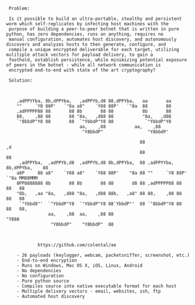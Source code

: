 
     Problem:

     Is it possible to build an ultra-portable, stealthy and persistent worm which self-replicates by infecting host machines with the 
     purpose of building a peer-to-peer botnet that is written in pure python, has zero dependencies, runs on anything, requires no 
     manual configuration, automates host discovery, and autonomously discovers and analyzes hosts to then generate, configure, and 
     compile a unique encrypted deliverable for each target, utilizing mulitiple attack vectors for payload delivery, to gain a 
     foothold, establish persistence, while minimizing potential exposure of peers in the botnet - while all network communication is 
     encrypted end-to-end with state of the art cryptography?

     Solution:

 
 
        ,adPPYYba, 8b,dPPYba,   ,adPPYb,d8 88,dPPYba,   aa       aa
        ""     `Y8 88P'   `"8a a8"    `Y88 88P'   `"8a  88       88
        ,adPPPPP88 88       88 8b       88 88	        8b       88
        88,    ,88 88       88 "8a,   ,d88 88	        "8a,   ,d88
        `"8bbdP"Y8 88       88  `"YbbdP"Y8 88            `"YbbdP"Y8
                                aa,    ,88 	         aa,    ,88
                                 "Y8bbdP"                 "Y8bbdP'

                                                       88                          ,d
                                                       88                          88
         ,adPPYba,  ,adPPYb,d8  ,adPPYb,d8 8b,dPPYba,  88 ,adPPYYba, 8b,dPPYba,    88
        a8P     88 a8"    `Y88 a8"    `Y88 88P'    "8a 88 ""     `Y8 88P'   `"8a MM88MMM
        8PP8888888 8b       88 8b       88 88       d8 88 ,adPPPPP88 88       88   88
        "8b,   ,aa "8a,   ,d88 "8a,   ,d88 88b,   ,a8" 88 88,    ,88 88       88   88
         `"Ybbd8"'  `"YbbdP"Y8  `"YbbdP"Y8 88`YbbdP"'  88 `"8bbdP"Y8 88       88   88,
                    aa,    ,88  aa,    ,88 88                                      "Y888
                     "Y8bbdP"    "Y8bbdP"  88



                https://github.com/colental/ae
 
        - 26 payloads (keylogger, webcam, packetsniffer, screenshot, etc.)
        - End-to-end encryption
        - Runs on Windows, Mac OS X, iOS, Linux, Android
        - No dependencies 
        - No configuration
        - Pure python source
        - Compiles source into native executable format for each host
        - Multiple delivery vectors - email, websites, ssh, ftp
        - Automated host discovery


  


